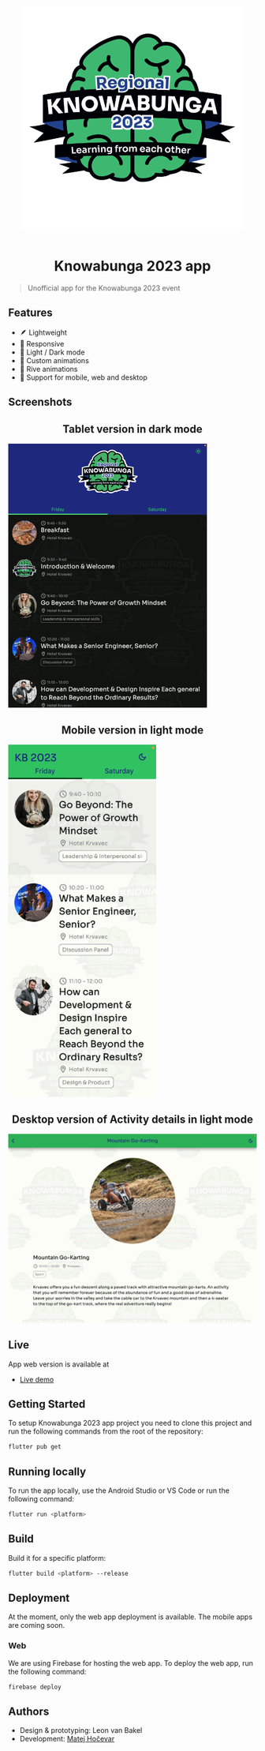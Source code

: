 <p align="center">
    <br /><br />
    <img src="/assets/images/logo.png?raw=true" width="450px" alt="Knowabunga 2023 app" />
    <br /><br />
</p>

<h1 align="center">Knowabunga 2023 app</h1>

> Unofficial app for the Knowabunga 2023 event

## Features

- 🪶 Lightweight
- 📱 Responsive
- 🎨 Light / Dark mode
- 🚅 Custom animations
- 🦄 Rive animations
- 🛟 Support for mobile, web and desktop

## Screenshots

<h2 align="center">Tablet version in dark mode</h2>
<img src="/media/tablet.png?raw=true" width="80%" alt="Knowabunga 2023 tablet app" />

<h2 align="center">Mobile version in light mode</h2>
<img src="/media/mobile.png?raw=true" width="300px" alt="Knowabunga 2023 mobile app" />

<h2 align="center">Desktop version of Activity details in light mode</h2>
<img src="/media/desktop.png?raw=true" width="100%" alt="Knowabunga 2023 desktop app" />

## Live

App web version is available at

- [Live demo](https://kb23.1337co.de/)

## Getting Started

To setup Knowabunga 2023 app project you need to clone this project and run the following commands from the root of the repository:

```bash
flutter pub get
```

## Running locally

To run the app locally, use the Android Studio or VS Code or run the following command:

```bash
flutter run <platform>
```

## Build

Build it for a specific platform:

```bash
flutter build <platform> --release
```

## Deployment

At the moment, only the web app deployment is available. The mobile apps are coming soon.

### Web

We are using Firebase for hosting the web app. To deploy the web app, run the following command:

```bash
firebase deploy
```

## Authors

- Design & prototyping: Leon van Bakel
- Development: [Matej Hočevar](https://github.com/matejhocevar)


